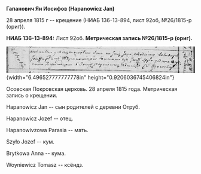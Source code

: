 **Гапанович Ян Иосифов (Hapanowicz Jan)**

28 апреля 1815 г -- крещение (НИАБ 136-13-894, лист 92об, №26/1815-р
(ориг)).

**НИАБ 136-13-894:** Лист 92об. **Метрическая запись №26/1815-р
(ориг).**

![](./media/83728cdaf4ef5960cc1b479c90467cc7ba07e23b.png){width="6.496527777777778in"
height="0.9206036745406824in"}

Осовская Покровская церковь. 28 апреля 1815 года. Метрическая запись о
крещении.

Hapanowicz Jan -- сын родителей с деревни Отруб.

Hapanowicz Jozef -- отец.

Hapanowivzowa Parasia -- мать.

Szyło Jozef -- кум.

Brytkowa Anna -- кума.

Woyniewicz Tomasz -- ксёндз.
